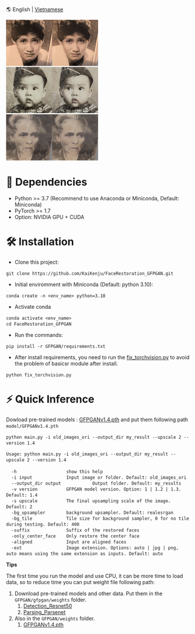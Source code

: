 

🌎 English | [Vietnamese](README_vn.md)

<img src="my_result/cmp/16864688-290777354672479-5494028598530650668-n-1487686959579-1522248859846848960801_00.png " style="width: 50%;">
<img src="my_result/cmp/14B_00.png" style="width: 50%;">
<img src="my_result/cmp/bao-gia-phuc-che-anh-cu-1_00.png" style="width: 50%;">


# 🔧 Dependencies

- Python >= 3.7 (Recommend to use Anaconda or Miniconda, Default: Miniconda)
- PyTorch >= 1.7
- Option: NVIDIA GPU + CUDA

# 🛠️ Installation

- Clone  this project:

```[bash]
git clone https://github.com/KaiKenju/FaceRestoration_GFPGAN.git
```

- Initial enviromment with Miniconda (Default: python 3.10):

```[bash]
conda create -n <env_name> python=3.10
```
- Activate conda
```[bash]
conda activate <env_name> 
cd FaceRestoration_GFPGAN
```
- Run the commands:
```[bash]
pip install -r GFPGAN/requirements.txt
```
- After install requirements, you need to run the [fix_torchvision.py](fix_torchvision.py) to avoid the problem of basicsr module after install.
```[bash]
python fix_torchvision.py
``` 
# ⚡ Quick Inference
Dowload pre-trained models : [GFPGANv1.4.pth](https://drive.google.com/file/d/1PYZa2PP3qbs9_7uB7JSUPk2hF-S1ePWm/view?usp=drive_link) and put them following path `model/GFPGANv1.4.pth`

```[bash]
python main.py -i old_images_ori --output_dir my_result --upscale 2 --version 1.4
``` 

```console
Usage: python main.py -i old_images_ori --output_dir my_result --upscale 2 --version 1.4 

  -h                   show this help
  -i input             Input image or folder. Default: old_images_ori
  --output_dir output            Output folder. Default: my_results
  -v version           GFPGAN model version. Option: 1 | 1.2 | 1.3. Default: 1.4
  -s upscale           The final upsampling scale of the image. Default: 2
  -bg_upsampler        background upsampler. Default: realesrgan
  -bg_tile             Tile size for background sampler, 0 for no tile during testing. Default: 400
  -suffix              Suffix of the restored faces
  -only_center_face    Only restore the center face
  -aligned             Input are aligned faces
  -ext                 Image extension. Options: auto | jpg | png, auto means using the same extension as inputs. Default: auto
```

**Tips**

The first time you run the model and use CPU, it can be more time to load data, so to reduce time you can put weight file following path:
1. Download pre-trained models and other data. Put them in the `GFPGAN/gfpgan/weights` folder.
    1. [Detection_Resnet50](https://drive.google.com/file/d/1xrJsMbCZMfn7ovumCBmhlp9VVs2rIJ1z/view?usp=drive_link)
    1. [Parsing_Parsenet](https://drive.google.com/file/d/1WprE4914U3MYiU6p6oVjVRm_tCs4lsY_/view?usp=drive_link)
1. Also in the `GFPGAN/weights` folder.
    1. [GFPGANv1.4.pth](https://drive.google.com/file/d/1PYZa2PP3qbs9_7uB7JSUPk2hF-S1ePWm/view?usp=drive_link)